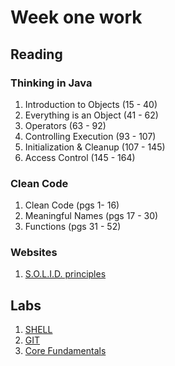 # Week one work
## Reading
### Thinking in Java
1. Introduction to Objects (15 - 40)
2. Everything is an Object (41 - 62)
3. Operators (63 - 92)
4. Controlling Execution (93 - 107)
5. Initialization & Cleanup (107 - 145)
6. Access Control (145 - 164)

### Clean Code
1. Clean Code (pgs 1- 16)
2. Meaningful Names (pgs 17 - 30)
3. Functions (pgs 31 - 52)

### Websites
1. [S.O.L.I.D. principles](https://medium.com/@dhkelmendi/solid-principles-made-easy-67b1246bcdf)

## Labs

1. [SHELL](https://github.com/hbcustayready/shell-console)
2. [GIT](https://github.com/hbcustayready/getongit)
3. [Core Fundamentals](https://github.com/hbcustayready/core-fundamentals)